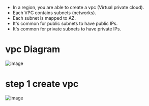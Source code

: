 * In a region, you are able to create a vpc (Virtual private cloud).
* Each VPC contains subnets (networks).
* Each subnet is mapped to AZ.
* It's common for public subnets to have public IPs.
* It's common for private subnets to have private IPs.

# vpc Diagram

![image](https://user-images.githubusercontent.com/42309948/148034555-cbfb57d4-bb63-45f8-9289-9ed8e0fb6d37.png)

# step 1 create vpc

![image](https://user-images.githubusercontent.com/42309948/148042207-d83481a5-c28b-44c7-8dc1-5e0877e1e3da.png)




